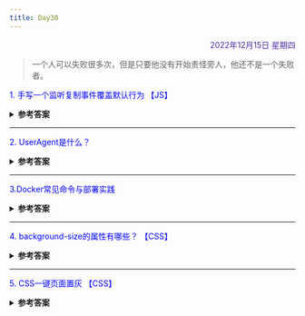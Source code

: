 ```yaml
---
title: Day30
---
```


<div align="right" style="color:#512DA8">2022年12月15日 星期四</div>

>  一个人可以失败很多次，但是只要他没有开始责怪旁人，他还不是一个失败者。 

<p style="color:blue">1. 手写一个监听复制事件覆盖默认行为 【JS】 </p>
<details>
<summary><b>参考答案</b></summary>

```JavaScript
  window.addEventListener('copy',(e)=>{
    e = window.event || e
    e.preventDefault()
    e.clipboardData.setData('text','覆盖默认复制内容')
  })
```
在浏览网站的时候，如果网页禁止复制，快速的操作方法是:   
控制台console里面输入:`document.body.contentEditable = true` 即可。

</details>

<hr/>
<p style="color:blue">2. UserAgent是什么？  </p>
<details>
<summary><b>参考答案</b></summary>

**UserAgent是什么**
> User-Agent中文名为用户代理，简称UA，是HTTP协议中的一部分，属于头域的组成部分。它是一个特殊的字符串头。  
> 服务器用来识别客户使用的操作系统、版本、CPU类型、浏览器版本、浏览球渲染引擎、浏览器语言、浏览器插件等。 
> 网页一般根据这个标识来显示不同的排版。

`UA可以进行伪装`:简单的方式是直接使用Chrome插件- User-Agent Switcher for Chrome。

[常见UA](https://zhuanlan.zhihu.com/p/97973031)

**识别爬虫**
服务器可以轻易识别请求来自爬虫

```markdown
正常浏览器的User-Agent值为：Mozilla/5.0 (Windows NT 10.0; Win64; x64; rv:62.0) Gecko/20100101 Firefox/62.0
使用requests时的默认User-Agent为：python-requests/2.18.4
scrapy的默认值为：Scrapy/1.5.0 (+https://scrapy.org)
```
因此为了减少爬虫被ban的几率，可以通过设置User-Agent来达到欺骗服务器的目的。


</details>

<hr/>
<p style="color:blue">3.Docker常见命令与部署实践  </p>
<details>
<summary><b>参考答案</b></summary>

[参考链接](https://blog.liugezhou.online/021-Docker%E7%9B%B8%E5%85%B3/)

</details>

<hr/>
<p style="color:blue">4. background-size的属性有哪些？ 【CSS】  </p>

<details>
<summary><b>参考答案</b></summary>

**cover**
图片放大至能满足背景区域的最大边时为止，当背景区域与背景图片的宽高不一致时，背景图片会在短边下有裁切，显示不全。

**contain**
与cover相反，图片放大至满足背景区域的最小边时即止，当背景区与背景图片的宽高比不一致的情况下，背景区域会在长边处有空白区域。

**百分比**
可以设置两个值，第一个为长度，第二个为高度。  

</details>

<hr/>
<p style="color:blue">5. CSS一键页面置灰 【CSS】</p>

<details>
<summary><b>参考答案</b></summary>

```CSS
body{
  -webkit-filter:grayscale(100%);
  -moz-filter:grayscale(100%);
  -ms-filter:grayscale(100%);
  -o-filter:grayscale(100%);
  filter:grayscale(100%);
}
```

</details>

<comment/>
